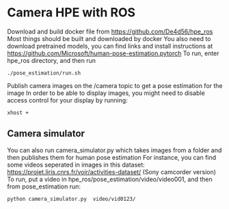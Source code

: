 # Camera HPE with ROS
Download and build docker file from https://github.com/De4d56/hpe_ros
Most things should be built and downloaded by docker
You also need to download pretrained models, you can find links and install instructions at https://github.com/Microsoft/human-pose-estimation.pytorch
To run, enter hpe_ros directory, and then run
``` 
./pose_estimation/run.sh
```
Publish camera images on the /camera topic to get a pose estimation for the image
In order to be able to display images, you might need to disable access control for your display by running:
```
xhost +
```
## Camera simulator
You can also run camera_simulator.py which takes images from a folder and then publishes them for human pose estimation
For instance, you can find some videos seperated in images in this dataset: https://projet.liris.cnrs.fr/voir/activities-dataset/    (Sony camcorder version)
To run, put a video in hpe_ros/pose_estimation/video/video001, and then from pose_estimation run:
```
python camera_simulator.py  video/vid0123/
```
